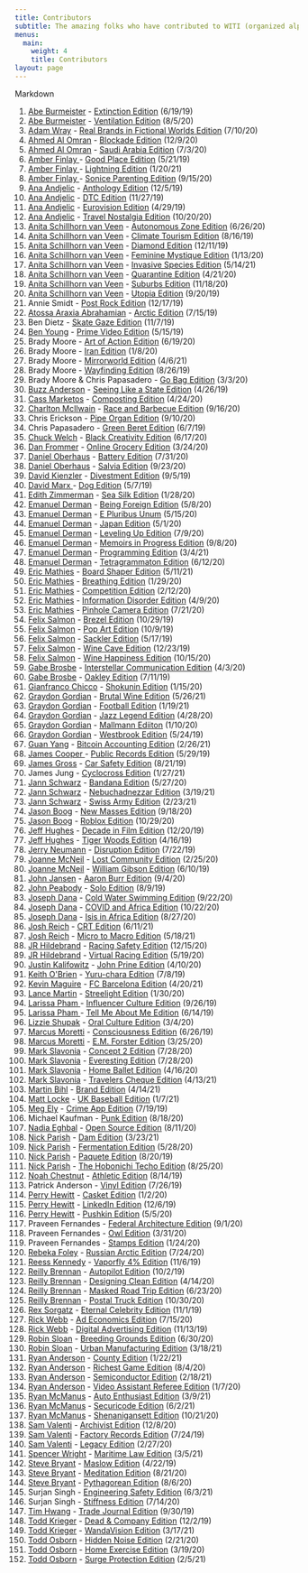 ```yaml
---
title: Contributors
subtitle: The amazing folks who have contributed to WITI (organized alphabetically)
menus:
  main:
    weight: 4
    title: Contributors
layout: page
---
```


Markdown
1. [Abe Burmeister](https://twitter.com/abe1x) - [Extinction Edition](https://whyisthisinteresting.substack.com/p/why-is-this-interesting-the-extinction) (6/19/19)
1. [Abe Burmeister](https://twitter.com/abe1x) - [Ventilation Edition](https://whyisthisinteresting.substack.com/p/why-is-this-interesting-the-ventilation) (8/5/20)
1. [Adam Wray](https://twitter.com/terminal_avenue) - [Real Brands in Fictional Worlds Edition](https://whyisthisinteresting.substack.com/p/why-is-this-interesting-the-real) (7/10/20)
1. [Ahmed Al Omran](https://twitter.com/ahmed) - [Blockade Edition](https://whyisthisinteresting.substack.com/p/why-is-this-interesting-the-blockade) (12/9/20)
1. [Ahmed Al Omran](https://twitter.com/ahmed) - [Saudi Arabia Edition](https://whyisthisinteresting.substack.com/p/why-is-this-interesting-the-saudi) (7/3/20)
1. [Amber Finlay ](https://twitter.com/its_amber) - [Good Place Edition](https://whyisthisinteresting.substack.com/p/why-is-this-interesting-the-good) (5/21/19)
1. [Amber Finlay ](https://twitter.com/its_amber) - [Lightning Edition](https://whyisthisinteresting.substack.com/p/why-is-this-interesting-the-lightning) (1/20/21)
1. [Amber Finlay ](https://twitter.com/its_amber) - [Sonice Parenting Edition](https://whyisthisinteresting.substack.com/p/why-is-this-interesting-the-sonic-ba7) (9/15/20)
1. [Ana Andjelic](https://twitter.com/andjelicaaa) - [Anthology Edition](https://whyisthisinteresting.substack.com/p/why-is-this-interesting-the-anthology) (12/5/19)
1. [Ana Andjelic](https://twitter.com/andjelicaaa) - [DTC Edition](https://whyisthisinteresting.substack.com/p/why-is-this-interesting-the-dtc-edition) (11/27/19)
1. [Ana Andjelic](https://twitter.com/andjelicaaa) - [Eurovision Edition](https://whyisthisinteresting.substack.com/p/why-is-this-interesting-monday-april-789) (4/29/19)
1. [Ana Andjelic](https://twitter.com/andjelicaaa) - [Travel Nostalgia Edition](https://whyisthisinteresting.substack.com/p/why-is-this-interesting-the-travel) (10/20/20)
1. [Anita Schillhorn van Veen](https://twitter.com/anitasvv) - [Autonomous Zone Edition](https://whyisthisinteresting.substack.com/p/why-is-this-interesting-the-autonomous-6dc) (6/26/20)
1. [Anita Schillhorn van Veen](https://twitter.com/anitasvv) - [Climate Tourism Edition](https://whyisthisinteresting.substack.com/p/why-is-this-interesting-the-climate-0e9) (8/16/19)
1. [Anita Schillhorn van Veen](https://twitter.com/anitasvv) - [Diamond Edition](https://whyisthisinteresting.substack.com/p/why-is-this-interesting-the-diamond) (12/11/19)
1. [Anita Schillhorn van Veen](https://twitter.com/anitasvv) - [Feminine Mystique Edition](https://whyisthisinteresting.substack.com/p/why-is-this-interesting-the-feminine) (1/13/20)
1. [Anita Schillhorn van Veen](https://twitter.com/anitasvv) - [Invasive Species Edition](https://whyisthisinteresting.substack.com/p/the-invasive-species-edition) (5/14/21)
1. [Anita Schillhorn van Veen](https://twitter.com/anitasvv) - [Quarantine Edition](https://whyisthisinteresting.substack.com/p/why-is-this-interesting-the-quarantine) (4/21/20)
1. [Anita Schillhorn van Veen](https://twitter.com/anitasvv) - [Suburbs Edition](https://whyisthisinteresting.substack.com/p/why-is-this-interesting-the-suburbs) (11/18/20)
1. [Anita Schillhorn van Veen](https://twitter.com/anitasvv ) - [Utopia Edition](https://whyisthisinteresting.substack.com/p/why-is-this-interesting-the-utopia) (9/20/19)
1. Annie Smidt - [Post Rock Edition](https://whyisthisinteresting.substack.com/p/why-is-this-interesting-the-post) (12/17/19)
1. [Atossa Araxia Abrahamian](https://twitter.com/atossaaraxia) - [Arctic Edition](https://whyisthisinteresting.substack.com/p/why-is-this-interesting-the-arctic) (7/15/19)
1. Ben Dietz - [Skate Gaze Edition](https://whyisthisinteresting.substack.com/p/why-is-this-interesting-the-skate) (11/7/19)
1. [Ben Young](https://twitter.com/bwagy) - [Prime Video Edition](https://whyisthisinteresting.substack.com/p/why-is-this-interesting-the-prime) (5/15/19)
1. Brady Moore - [Art of Action Edition](https://whyisthisinteresting.substack.com/p/why-is-this-interesting-the-art-of) (6/19/20)
1. Brady Moore - [Iran Edition](https://whyisthisinteresting.substack.com/p/why-is-this-interesting-the-iran) (1/8/20)
1. Brady Moore - [Mirrorworld Edition](https://whyisthisinteresting.substack.com/p/the-mirrorworld-edition) (4/6/21)
1. Brady Moore - [Wayfinding Edition](https://whyisthisinteresting.substack.com/p/why-is-this-interesting-the-wayfinding) (8/26/19)
1. Brady Moore & Chris Papasadero - [Go Bag Edition](https://whyisthisinteresting.substack.com/p/why-is-this-interesting-the-go-bag) (3/3/20)
1. [Buzz Anderson](https://twitter.com/buzz) - [Seeing Like a State Edition](https://whyisthisinteresting.substack.com/p/why-is-this-interesting-friday-april-0ec) (4/26/19)
1. [Cass Marketos](https://twitter.com/cassmarketos) - [Composting Edition](https://whyisthisinteresting.substack.com/p/why-is-this-interesting-the-composting) (4/24/20)
1. [Charlton McIlwain](https://twitter.com/cmcilwain) - [Race and Barbecue Edition](https://whyisthisinteresting.substack.com/p/why-is-this-interesting-the-race) (9/16/20)
1. Chris Erickson - [Pipe Organ Edition](https://whyisthisinteresting.substack.com/p/why-is-this-interesting-the-pipe) (9/10/20)
1. Chris Papasadero - [Green Beret Edition](https://whyisthisinteresting.substack.com/p/why-is-this-interesting-the-green) (6/7/19)
1. [Chuck Welch](https://twitter.com/rupturereport) - [Black Creativity Edition](https://whyisthisinteresting.substack.com/p/why-is-this-interesting-the-black) (6/17/20)
1. [Dan Frommer](https://twitter.com/fromedome) - [Online Grocery Edition](https://whyisthisinteresting.substack.com/p/why-is-this-interesting-the-online) (3/24/20)
1. [Daniel Oberhaus](https://twitter.com/DMOberhaus) - [Battery Edition](https://whyisthisinteresting.substack.com/p/why-is-this-interesting-the-battery) (7/31/20)
1. [Daniel Oberhaus](https://twitter.com/DMOberhaus) - [Salvia Edition](https://whyisthisinteresting.substack.com/p/why-is-this-interesting-the-salvia) (9/23/20)
1. [David Kienzler](https://twitter.com/DaveKienzler) - [Divestment Edition](https://whyisthisinteresting.substack.com/p/why-is-this-interesting-the-divestment) (9/5/19)
1. [David Marx ](https://twitter.com/wdavidmarx) - [Dog Edition](https://whyisthisinteresting.substack.com/p/why-is-this-interesting-the-dog-edition) (5/7/19)
1. [Edith Zimmerman](https://twitter.com/edithzimmerman) - [Sea Silk Edition](https://whyisthisinteresting.substack.com/p/why-is-this-interesting-the-sea-silk) (1/28/20)
1. [Emanuel Derman](https://twitter.com/EmanuelDerman) - [Being Foreign Edition](https://whyisthisinteresting.substack.com/p/why-is-this-interesting-the-being) (5/8/20)
1. [Emanuel Derman](https://twitter.com/EmanuelDerman) - [E Pluribus Unum](https://whyisthisinteresting.substack.com/p/why-is-this-interesting-the-e-pluribus) (5/15/20)
1. [Emanuel Derman](https://twitter.com/EmanuelDerman) - [Japan Edition](https://whyisthisinteresting.substack.com/p/why-is-this-interesting-the-japan) (5/1/20)
1. [Emanuel Derman](https://twitter.com/EmanuelDerman) - [Leveling Up Edition](https://whyisthisinteresting.substack.com/p/why-is-this-interesting-the-leveling) (7/9/20)
1. [Emanuel Derman](https://twitter.com/EmanuelDerman) - [Memoirs in Progress Edition](https://whyisthisinteresting.substack.com/p/why-is-this-interesting-the-memoirs) (9/8/20)
1. [Emanuel Derman](https://twitter.com/EmanuelDerman) - [Programming Edition](https://whyisthisinteresting.substack.com/p/the-programming-edition) (3/4/21)
1. [Emanuel Derman](https://twitter.com/EmanuelDerman) - [Tetragrammaton Edition](https://whyisthisinteresting.substack.com/p/why-is-this-interesting-the-tetragrammaton) (6/12/20)
1. [Eric Mathies](https://twitter.com/ktm_film) - [Board Shaper Edition](https://whyisthisinteresting.substack.com/p/the-board-shaper-edition) (5/11/21)
1. [Eric Mathies](https://twitter.com/ktm_film) - [Breathing Edition](https://whyisthisinteresting.substack.com/p/why-is-this-interesting-the-breathing-0b2) (1/29/20)
1. [Eric Mathies](https://twitter.com/ktm_film) - [Competition Edition](https://whyisthisinteresting.substack.com/p/why-is-this-interesting-the-competition) (2/12/20)
1. [Eric Mathies](https://twitter.com/ktm_film) - [Information Disorder Edition](https://whyisthisinteresting.substack.com/p/why-is-this-interesting-the-information-0fd) (4/9/20)
1. [Eric Mathies](https://twitter.com/ktm_film) - [Pinhole Camera Edition](https://whyisthisinteresting.substack.com/p/why-is-this-interesting-the-pinhole) (7/21/20)
1. [Felix Salmon](https://twitter.com/felixsalmon) - [Brezel Edition](https://whyisthisinteresting.substack.com/p/why-is-this-interesting-the-brezel) (10/29/19)
1. [Felix Salmon](https://twitter.com/felixsalmon) - [Pop Art Edition](https://whyisthisinteresting.substack.com/p/why-is-this-interesting-the-pop-art) (10/9/19)
1. [Felix Salmon](https://twitter.com/felixsalmon) - [Sackler Edition](https://whyisthisinteresting.substack.com/p/why-is-this-interesting-the-sackler) (5/17/19)
1. [Felix Salmon](https://twitter.com/felixsalmon) - [Wine Cave Edition](https://whyisthisinteresting.substack.com/p/why-is-this-interesting-wine-cave) (12/23/19)
1. [Felix Salmon](https://twitter.com/felixsalmon) - [Wine Happiness Edition](https://whyisthisinteresting.substack.com/p/why-is-this-interesting-the-wine) (10/15/20)
1. [Gabe Brosbe](https://twitter.com/brosbeshow) - [Interstellar Communication Edition](https://whyisthisinteresting.substack.com/p/why-is-this-interesting-the-interstellar) (4/3/20)
1. [Gabe Brosbe](https://twitter.com/brosbeshow) - [Oakley Edition](https://whyisthisinteresting.substack.com/p/why-is-this-interesting-the-oakley) (7/11/19)
1. [Gianfranco Chicco](https://twitter.com/gchicco) - [Shokunin Edition](https://whyisthisinteresting.substack.com/p/why-is-this-interesting-the-shokunin) (1/15/20)
1. [Graydon Gordian](https://twitter.com/mrgordian) - [Brutal Wine Edition](https://whyisthisinteresting.substack.com/p/the-brutal-wine-edition) (5/26/21)
1. [Graydon Gordian](https://twitter.com/MrGordian) - [Football Edition](https://whyisthisinteresting.substack.com/p/why-is-this-interesting-the-football) (1/19/21)
1. [Graydon Gordian](https://twitter.com/MrGordian) - [Jazz Legend Edition](https://whyisthisinteresting.substack.com/p/why-is-this-interesting-the-jazz) (4/28/20)
1. [Graydon Gordian](https://twitter.com/mrgordian) - [Mallmann Ediiton](https://whyisthisinteresting.substack.com/p/why-is-this-interesting-the-mallman) (1/10/20)
1. [Graydon Gordian](https://twitter.com/MrGordian) - [Westbrook Edition](https://whyisthisinteresting.substack.com/p/why-is-this-interesting-the-westbrook) (5/24/19)
1. [Guan Yang](https://twitter.com/guan) - [Bitcoin Accounting Edition](https://whyisthisinteresting.substack.com/p/the-bitcoin-accounting-edition) (2/26/21)
1. [James Cooper ](https://twitter.com/koopstakov) - [Public Records Edition](https://whyisthisinteresting.substack.com/p/why-is-this-interesting-the-public) (5/29/19)
1. [James Gross](https://twitter.com/James_Gross) - [Car Safety Edition](https://whyisthisinteresting.substack.com/p/why-is-this-interesting-the-car-safety) (8/21/19)
1. James Jung - [Cyclocross Edition](https://whyisthisinteresting.substack.com/p/why-is-this-interesting-the-cyclocross) (1/27/21)
1. [Jann Schwarz](https://twitter.com/JannSchwarz) - [Bandana Edition](https://whyisthisinteresting.substack.com/p/why-is-this-interesting-the-bandana) (5/27/20)
1. [Jann Schwarz](https://twitter.com/JannSchwarz) - [Nebuchadnezzar Edition](https://whyisthisinteresting.substack.com/p/the-nebuchadnezzar-edition) (3/19/21)
1. [Jann Schwarz](https://twitter.com/JannSchwarz) - [Swiss Army Edition](https://whyisthisinteresting.substack.com/p/the-swiss-army-edition) (2/23/21)
1. [Jason Boog](https://twitter.com/jasonboog) - [New Masses Edition](https://whyisthisinteresting.substack.com/p/why-is-this-interesting-the-new-masses) (9/18/20)
1. [Jason Boog](https://twitter.com/jasonboog) - [Roblox Edition](https://whyisthisinteresting.substack.com/p/why-is-this-interesting-the-roblox) (10/29/20)
1. [Jeff Hughes](https://twitter.com/hughesreviews) - [Decade in Film Edition](https://whyisthisinteresting.substack.com/p/why-is-this-interesting-the-decade) (12/20/19)
1. [Jeff Hughes](https://twitter.com/dabearsblog) - [Tiger Woods Edition](https://whyisthisinteresting.substack.com/p/why-is-this-interesting-tuesday-april-9fb) (4/16/19)
1. [Jerry Neumann](https://twitter.com/ganeumann) - [Disruption Edition](https://whyisthisinteresting.substack.com/p/why-is-this-interesting-the-disruption) (7/22/19)
1. [Joanne McNeil](https://twitter.com/jomc) - [Lost Community Edition](https://whyisthisinteresting.substack.com/p/why-is-this-interesting-the-lost) (2/25/20)
1. [Joanne McNeil](https://twitter.com/jomc) - [William Gibson Edition](https://whyisthisinteresting.substack.com/p/why-is-this-interesting-the-william) (6/10/19)
1. [John Jansen](https://twitter.com/acrossthecurve) - [Aaron Burr Edition](https://whyisthisinteresting.substack.com/p/why-is-this-interesting-the-aaron) (9/4/20)
1. [John Peabody](https://twitter.com/johnpeabody) - [Solo Edition](https://whyisthisinteresting.substack.com/p/why-is-this-interesting-the-solo) (8/9/19)
1. [Joseph Dana](https://twitter.com/ibnezra) - [Cold Water Swimming Edition](https://whyisthisinteresting.substack.com/p/why-is-this-interesting-the-cold) (9/22/20)
1. [Joseph Dana](https://twitter.com/ibnezra) - [COVID and Africa Edition](https://whyisthisinteresting.substack.com/p/why-is-this-interesting-the-covid) (10/22/20)
1. [Joseph Dana](https://twitter.com/ibnezra) - [Isis in Africa Edition](https://whyisthisinteresting.substack.com/p/why-is-this-interesting-the-isis) (8/27/20)
1. [Josh Reich](https://twitter.com/i2pi) - [CRT Edition](https://whyisthisinteresting.substack.com/p/the-crt-edition) (6/11/21)
1. [Josh Reich](https://twitter.com/i2pi) - [Micro to Macro Edition](https://whyisthisinteresting.substack.com/p/the-micro-to-macro-edition) (5/18/21)
1. [JR Hildebrand](https://twitter.com/JRHildebrand) - [Racing Safety Edition](https://whyisthisinteresting.substack.com/p/why-is-this-interesting-the-racing) (12/15/20)
1. [JR Hildebrand](https://twitter.com/JRHildebrand) - [Virtual Racing Edition](https://whyisthisinteresting.substack.com/p/why-is-this-interesting-the-virtual) (5/19/20)
1. [Justin Kalifowitz](https://twitter.com/jkalifowitz) - [John Prine Edition](https://whyisthisinteresting.substack.com/p/why-is-this-interesting-the-john) (4/10/20)
1. [Keith O'Brien](https://twitter.com/keithobrien) - [Yuru-chara Edition](https://whyisthisinteresting.substack.com/p/why-is-this-interesting-the-yuru) (7/8/19)
1. [Kevin Maguire](https://twitter.com/kevmaguire) - [FC Barcelona Edition](https://whyisthisinteresting.substack.com/p/the-fc-barcelona-edition) (4/20/21)
1. [Lance Martin](https://twitter.com/rlancemartin) - [Streelight Edition](https://whyisthisinteresting.substack.com/p/why-is-this-interesting-the-streetlight) (1/30/20)
1. [Larissa Pham ](https://twitter.com/lrsphm) - [Influencer Culture Edition](https://whyisthisinteresting.substack.com/p/why-is-this-interesting-the-influencer-4ba) (9/26/19)
1. [Larissa Pham ](https://twitter.com/lrsphm) - [Tell Me About Me Edition](https://whyisthisinteresting.substack.com/p/why-is-this-interesting-the-tell) (6/14/19)
1. [Lizzie Shupak](https://twitter.com/lizzieshupak) - [Oral Culture Edition](https://whyisthisinteresting.substack.com/p/why-is-this-interesting-the-oral) (3/4/20)
1. [Marcus Moretti](https://twitter.com/mwmoretti) - [Consciousness Edition](https://whyisthisinteresting.substack.com/p/why-is-this-interesting-the-consciousness) (6/26/19)
1. [Marcus Moretti](https://twitter.com/mwmoretti) - [E.M. Forster Edition](https://whyisthisinteresting.substack.com/p/why-is-this-interesting-the-em-forster) (3/25/20)
1. [Mark Slavonia](https://twitter.com/slavonia) - [Concept 2 Edition](https://whyisthisinteresting.substack.com/p/why-is-this-interesting-the-concept) (7/28/20)
1. [Mark Slavonia](https://twitter.com/slavonia) - [Everesting Edition](https://whyisthisinteresting.substack.com/p/why-is-this-interesting-the-everesting) (7/28/20)
1. [Mark Slavonia](https://twitter.com/slavonia) - [Home Ballet Edition](https://whyisthisinteresting.substack.com/p/why-is-this-interesting-the-home-aa5) (4/16/20)
1. [Mark Slavonia](https://twitter.com/slavonia) - [Travelers Cheque Edition](https://whyisthisinteresting.substack.com/p/the-travelers-cheque-edition) (4/13/21)
1. [Martin Bihl](https://twitter.com/martinbihl) - [Brand Edition](https://whyisthisinteresting.substack.com/p/the-brand-edition) (4/14/21)
1. [Matt Locke](https://twitter.com/matlock) - [UK Baseball Edition](https://whyisthisinteresting.substack.com/p/why-is-this-interesting-the-uk-baseball) (1/7/21)
1. [Meg Ely](https://twitter.com/Mcely) - [Crime App Edition](https://whyisthisinteresting.substack.com/p/why-is-this-interesting-the-crime) (7/19/19)
1. Michael Kaufman - [Punk Edition](https://whyisthisinteresting.substack.com/p/why-is-this-interesting-the-punk) (8/18/20)
1. [Nadia Eghbal](https://twitter.com/nayafia) - [Open Source Edition](https://whyisthisinteresting.substack.com/p/why-is-this-interesting-the-open) (8/11/20)
1. [Nick Parish](https://twitter.com/paryshnikov) - [Dam Edition](https://whyisthisinteresting.substack.com/p/the-damn-edition) (3/23/21)
1. [Nick Parish](https://twitter.com/paryshnikov) - [Fermentation Edition](https://whyisthisinteresting.substack.com/p/why-is-this-interesting-the-fermentation) (5/28/20)
1. [Nick Parish](https://twitter.com/paryshnikov) - [Paquete Edition](https://whyisthisinteresting.substack.com/p/why-is-this-interesting-the-paquete) (8/20/19)
1. [Nick Parish](https://twitter.com/paryshnikov) - [The Hobonichi Techo Edition](https://whyisthisinteresting.substack.com/p/why-is-this-interesting-the-hobonichi) (8/25/20)
1. [Noah Chestnut](https://twitter.com/noahchestnut) - [Athletic Edition](https://whyisthisinteresting.substack.com/p/why-is-this-interesting-the-athletic) (8/14/19)
1. Patrick Anderson - [Vinyl Edition](https://whyisthisinteresting.substack.com/p/why-is-this-interesting-the-vinyl) (7/26/19)
1. [Perry Hewitt](https://twitter.com/perryhewitt) - [Casket Edition](https://whyisthisinteresting.substack.com/p/why-is-this-interesting-the-casket) (1/2/20)
1. [Perry Hewitt](https://twitter.com/perryhewitt) - [LinkedIn Edition](https://whyisthisinteresting.substack.com/p/why-is-this-interesting-the-profile) (12/6/19)
1. [Perry Hewitt](https://twitter.com/perryhewitt) - [Pushkin Edition](https://whyisthisinteresting.substack.com/p/why-is-this-interesting-the-pushkin) (5/5/20)
1. Praveen Fernandes - [Federal Architecture Edition](https://whyisthisinteresting.substack.com/p/why-is-this-interesting-the-us-architecture) (9/1/20)
1. Praveen Fernandes - [Owl Edition](https://whyisthisinteresting.substack.com/p/why-is-this-interesting-the-owl-edition) (3/31/20)
1. Praveen Fernandes - [Stamps Edition](https://whyisthisinteresting.substack.com/p/why-is-this-interesting-the-stamps) (1/24/20)
1. [Rebeka Foley](https://twitter.com/bekka_april) - [Russian Arctic Edition](https://whyisthisinteresting.substack.com/p/why-is-this-interesting-the-russian) (7/24/20)
1. [Reess Kennedy](https://twitter.com/reesskennedy) - [Vaporfly 4% Edition](https://whyisthisinteresting.substack.com/p/why-is-this-interesting-the-vaporfly) (11/6/19)
1. [Reilly Brennan](https://twitter.com/reillybrennan) - [Autopilot Edition](https://whyisthisinteresting.substack.com/p/why-is-this-interesting-the-autopilot) (10/2/19)
1. [Reilly Brennan](https://twitter.com/reillybrennan) - [Designing Clean Edition](https://whyisthisinteresting.substack.com/p/why-is-this-interesting-the-90b) (4/14/20)
1. [Reilly Brennan](https://twitter.com/reillybrennan) - [Masked Road Trip Edition](https://whyisthisinteresting.substack.com/p/why-is-this-interesting-the-masked) (6/23/20)
1. [Reilly Brennan](https://twitter.com/reillybrennan) - [Postal Truck Edition](https://whyisthisinteresting.substack.com/p/why-is-this-interesting-the-postal) (10/30/20)
1. [Rex Sorgatz](https://twitter.com/fimoculous) - [Eternal Celebrity Edition](https://whyisthisinteresting.substack.com/p/why-is-this-interesting-the-eternal) (11/1/19)
1. [Rick Webb](https://twitter.com/RickWebb) - [Ad Economics Edition](https://whyisthisinteresting.substack.com/p/why-is-this-interesting-the-ad-economics) (7/15/20)
1. [Rick Webb](https://twitter.com/RickWebb) - [Digital Advertising Edition](https://whyisthisinteresting.substack.com/p/why-is-this-interesting-the-digital) (11/13/19)
1. [Robin Sloan](https://twitter.com/robinsloan) - [Breeding Grounds Edition](https://whyisthisinteresting.substack.com/p/why-is-this-interesting-the-breeding) (6/30/20)
1. [Robin Sloan](https://twitter.com/robinsloan) - [Urban Manufacturing Edition](https://whyisthisinteresting.substack.com/p/the-urban-manufacturing-edition) (3/18/21)
1. [Ryan Anderson](https://twitter.com/gtryan) - [County Edition](https://whyisthisinteresting.substack.com/p/why-is-this-interesting-the-county) (1/22/21)
1. [Ryan Anderson](https://twitter.com/gtryan) - [Richest Game Edition](https://whyisthisinteresting.substack.com/p/why-is-this-interesting-the-richest) (8/4/20)
1. [Ryan Anderson](https://twitter.com/gtryan) - [Semiconductor Edition](https://whyisthisinteresting.substack.com/p/the-semiconductor-edition) (2/18/21)
1. [Ryan Anderson](https://twitter.com/gtryan) - [Video Assistant Referee Edition](https://whyisthisinteresting.substack.com/p/why-is-this-interesting-the-var-edition) (1/7/20)
1. [Ryan McManus](https://twitter.com/ryantomorrow) - [Auto Enthusiast Edition](https://whyisthisinteresting.substack.com/p/the-auto-enthusiast-edition) (3/9/21)
1. [Ryan McManus](https://twitter.com/ryantomorrow) - [Securicode Edition](https://whyisthisinteresting.substack.com/p/the-securicode-edition) (6/2/21)
1. [Ryan McManus](https://twitter.com/ryantomorrow) - [Shenanigansett Edition](https://whyisthisinteresting.substack.com/p/why-is-this-interesting-the-shenanigansett) (10/21/20)
1. [Sam Valenti](https://twitter.com/VALENTI) - [Archivist Edition](https://whyisthisinteresting.substack.com/p/why-is-this-interesting-the-archivist) (12/8/20)
1. [Sam Valenti](https://twitter.com/VALENTI) - [Factory Records Edition](https://whyisthisinteresting.substack.com/p/why-is-this-interesting-the-factory) (7/24/19)
1. [Sam Valenti](https://twitter.com/VALENTI) - [Legacy Edition](https://whyisthisinteresting.substack.com/p/why-is-this-interesting-the-legacy?r=qp0h&utm_campaign=post&utm_medium=web&utm_source=twitter) (2/27/20)
1. [Spencer Wright](https://twitter.com/pencerw) - [Maritime Law Edition](https://whyisthisinteresting.substack.com/p/the-maritime-law-edition) (3/5/21)
1. [Steve Bryant](https://twitter.com/stevebryant) - [Maslow Edition](https://whyisthisinteresting.substack.com/p/why-is-this-interesting-monday-april-9ff) (4/22/19)
1. [Steve Bryant](https://twitter.com/stevebryant) - [Meditation Edition](https://whyisthisinteresting.substack.com/p/why-is-this-interesting-the-meditation) (8/21/20)
1. [Steve Bryant](https://twitter.com/stevebryant) - [Pythagorean Edition](https://whyisthisinteresting.substack.com/p/why-is-this-interesting-the-pythagorean) (8/6/20)
1. Surjan Singh - [Engineering Safety Edition](https://whyisthisinteresting.substack.com/p/the-engineering-safety-edition) (6/3/21)
1. Surjan Singh - [Stiffness Edition](https://whyisthisinteresting.substack.com/p/why-is-this-interesting-the-stiffness) (7/14/20)
1. [Tim Hwang](https://twitter.com/timhwang) - [Trade Journal Edition](https://whyisthisinteresting.substack.com/p/why-is-this-interesting-the-trade) (9/30/19)
1. [Todd Krieger](https://twitter.com/tkrieg) - [Dead & Company Edition](https://whyisthisinteresting.substack.com/p/why-is-this-interesting-the-dead) (12/2/19)
1. [Todd Krieger](https://twitter.com/tkrieg) - [WandaVision Edition](https://whyisthisinteresting.substack.com/p/the-wandavision-edition) (3/17/21)
1. [Todd Osborn](https://twitter.com/soundmurderer) - [Hidden Noise Edition](https://whyisthisinteresting.substack.com/p/why-is-this-interesting-the) (2/21/20)
1. [Todd Osborn](https://twitter.com/soundmurderer) - [Home Exercise Edition](https://whyisthisinteresting.substack.com/p/why-is-this-interesting-the-home) (3/19/20)
1. [Todd Osborn](https://twitter.com/soundmurderer) - [Surge Protection Edition](https://whyisthisinteresting.substack.com/p/why-is-this-interesting-the-surge) (2/5/21)
